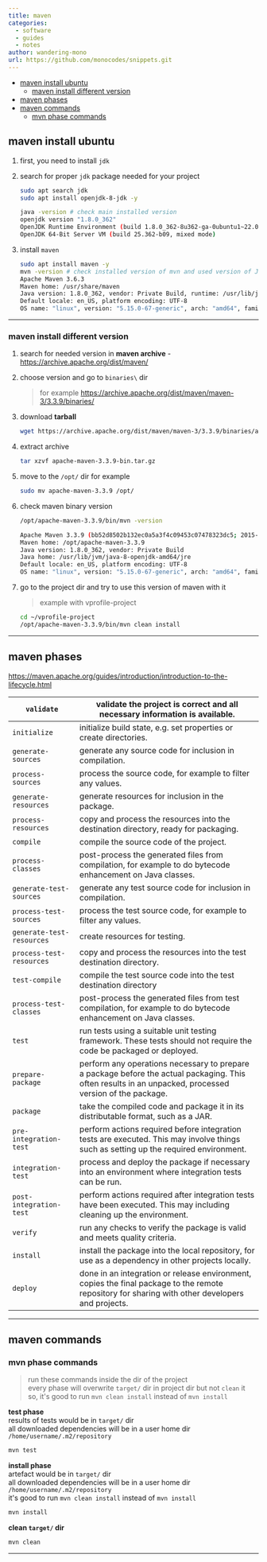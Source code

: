 ```yaml
---
title: maven
categories:
  - software
  - guides
  - notes
author: wandering-mono
url: https://github.com/monocodes/snippets.git
---
```


- [maven install ubuntu](#maven-install-ubuntu)
  - [maven install different version](#maven-install-different-version)
- [maven phases](#maven-phases)
- [maven commands](#maven-commands)
  - [mvn phase commands](#mvn-phase-commands)

## maven install ubuntu

1. first, you need to install `jdk`

2. search for proper `jdk` package needed for your project  

    ```sh
    sudo apt search jdk
    sudo apt install openjdk-8-jdk -y
    
    java -version # check main installed version
    openjdk version "1.8.0_362"
    OpenJDK Runtime Environment (build 1.8.0_362-8u362-ga-0ubuntu1~22.04-b09)
    OpenJDK 64-Bit Server VM (build 25.362-b09, mixed mode)
    ```

3. install `maven`  

    ```sh
    sudo apt install maven -y
    mvn -version # check installed version of mvn and used version of Java
    Apache Maven 3.6.3
    Maven home: /usr/share/maven
    Java version: 1.8.0_362, vendor: Private Build, runtime: /usr/lib/jvm/java-8-openjdk-amd64/jre
    Default locale: en_US, platform encoding: UTF-8
    OS name: "linux", version: "5.15.0-67-generic", arch: "amd64", family: "unix"
    ```

---

### maven install different version

1. search for needed version in **maven archive** - <https://archive.apache.org/dist/maven/>

2. choose version and go to `binaries\` dir  

    >   for example <https://archive.apache.org/dist/maven/maven-3/3.3.9/binaries/>

3. download **tarball**

    ```sh
    wget https://archive.apache.org/dist/maven/maven-3/3.3.9/binaries/apache-maven-3.3.9-bin.tar.gz
    ```

4. extract archive  

    ```sh
    tar xzvf apache-maven-3.3.9-bin.tar.gz
    ```

5. move to the `/opt/` dir for example  

    ```sh
    sudo mv apache-maven-3.3.9 /opt/
    ```

6. check maven binary version  

    ```sh
    /opt/apache-maven-3.3.9/bin/mvn -version
    
    Apache Maven 3.3.9 (bb52d8502b132ec0a5a3f4c09453c07478323dc5; 2015-11-10T16:41:47+00:00)
    Maven home: /opt/apache-maven-3.3.9
    Java version: 1.8.0_362, vendor: Private Build
    Java home: /usr/lib/jvm/java-8-openjdk-amd64/jre
    Default locale: en_US, platform encoding: UTF-8
    OS name: "linux", version: "5.15.0-67-generic", arch: "amd64", family: "unix"
    ```

7. go to the project dir and try to use this version of maven with it  

    >   example with vprofile-project

    ```sh
    cd ~/vprofile-project
    /opt/apache-maven-3.3.9/bin/mvn clean install
    ```

---

## maven phases

<https://maven.apache.org/guides/introduction/introduction-to-the-lifecycle.html>

| `validate`                | validate the project is correct and all necessary information is available. |
| ------------------------- | ------------------------------------------------------------ |
| `initialize`              | initialize build state, e.g. set properties or create directories. |
| `generate-sources`        | generate any source code for inclusion in compilation.       |
| `process-sources`         | process the source code, for example to filter any values.   |
| `generate-resources`      | generate resources for inclusion in the package.             |
| `process-resources`       | copy and process the resources into the destination directory, ready for packaging. |
| `compile`                 | compile the source code of the project.                      |
| `process-classes`         | post-process the generated files from compilation, for example to do bytecode enhancement on Java classes. |
| `generate-test-sources`   | generate any test source code for inclusion in compilation.  |
| `process-test-sources`    | process the test source code, for example to filter any values. |
| `generate-test-resources` | create resources for testing.                                |
| `process-test-resources`  | copy and process the resources into the test destination directory. |
| `test-compile`            | compile the test source code into the test destination directory |
| `process-test-classes`    | post-process the generated files from test compilation, for example to do bytecode enhancement on Java classes. |
| `test`                    | run tests using a suitable unit testing framework. These tests should not require the code be packaged or deployed. |
| `prepare-package`         | perform any operations necessary to prepare a package before the actual packaging. This often results in an unpacked, processed version of the package. |
| `package`                 | take the compiled code and package it in its distributable format, such as a JAR. |
| `pre-integration-test`    | perform actions required before integration tests are executed. This may involve things such as setting up the required environment. |
| `integration-test`        | process and deploy the package if necessary into an environment where integration tests can be run. |
| `post-integration-test`   | perform actions required after integration tests have been executed. This may including cleaning up the environment. |
| `verify`                  | run any checks to verify the package is valid and meets quality criteria. |
| `install`                 | install the package into the local repository, for use as a dependency in other projects locally. |
| `deploy`                  | done in an integration or release environment, copies the final package to the remote repository for sharing with other developers and projects. |

---

## maven commands

### mvn phase commands

> run these commands inside the dir of the project  
> every phase will overwrite `target/` dir in project dir but not `clean` it  
> so, it's good to run `mvn clean install` instead of `mvn install`

**test phase**  
results of tests would be in `target/` dir  
all downloaded dependencies will be in a user home dir `/home/username/.m2/repository`

```sh
mvn test
```

**install phase**  
artefact would be in `target/` dir  
all downloaded dependencies will be in a user home dir `/home/username/.m2/repository`  
it's good to run `mvn clean install` instead of `mvn install`

```sh
mvn install
```

**clean `target/` dir**

```sh
mvn clean
```

---
